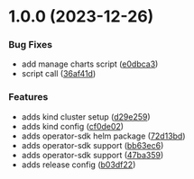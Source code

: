 # 1.0.0 (2023-12-26)


### Bug Fixes

* add manage charts script ([e0dbca3](https://github.com/laidback/soft-kind/commit/e0dbca38fc0455768cc12b6d4a00d25e9eb6d8e4))
* script call ([36af41d](https://github.com/laidback/soft-kind/commit/36af41daf0c60e249b95182589f7ef278949ef70))


### Features

* adds kind cluster setup ([d29e259](https://github.com/laidback/soft-kind/commit/d29e259cd027124ad0e78aa9bba0e0f130396365))
* adds kind config ([cf0de02](https://github.com/laidback/soft-kind/commit/cf0de02fdbde5c82e9226d18f5fc1760b94cf04f))
* adds operator-sdk helm package ([72d13bd](https://github.com/laidback/soft-kind/commit/72d13bd6f4403c18cca5d4106baf16f53e1a4af7))
* adds operator-sdk support ([bb63ec6](https://github.com/laidback/soft-kind/commit/bb63ec6efc6f65ecb45811423bf3589a52aeeced))
* adds operator-sdk support ([47ba359](https://github.com/laidback/soft-kind/commit/47ba35937c286248a84e463055912a51bd75d615))
* adds release config ([b03df22](https://github.com/laidback/soft-kind/commit/b03df2261e2e13c3b2b94dd05515f8e537ab1074))
